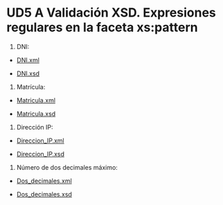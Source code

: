 # UD5 A Validación XSD. Expresiones regulares en la faceta xs:pattern

1. DNI:
   
- [DNI.xml](dni.xml)

- [DNI.xsd](dni.xsd)

1. Matrícula: 
   
- [Matricula.xml](matricula.xml)

- [Matricula.xsd](matricula.xsd)


1. Dirección IP: 

- [Direccion_IP.xml](dos_decimales.xml)

- [Direccion_IP.xsd](direccion_ip.xsd)

1. Número de dos decimales máximo:
   
- [Dos_decimales.xml](https://)
   
- [Dos_decimales.xsd](https://)
